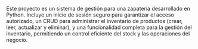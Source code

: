 Este proyecto es un sistema de gestión para una zapatería desarrollado en Python. Incluye un inicio de sesión seguro para garantizar el acceso autorizado, un CRUD para administrar el inventario de productos (crear, leer, actualizar y eliminar), y una funcionalidad completa para la gestión del inventario, permitiendo un control eficiente del stock y las operaciones del negocio.
